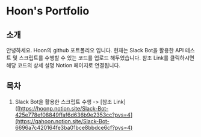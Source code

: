 # Hoon's Portfolio

## 소개
안녕하세요. Hoon의 github 포트폴리오 입니다.
현재는 Slack Bot을 활용한 API 테스트 및 스크립트를 수행할 수 있는 코드를 업로드 해두었습니다.
참조 Link를 클릭하시면 해당 코드의 상세 설명 Notion 페이지로 연결됩니다.

## 목차
1. Slack Bot을 활용한 스크립트 수행
 -> [참조 Link]([https://hoonp.notion.site/Slack-Bot-425e778ef08849ffaf6d636b9e2353cc?pvs=4](https://qahoon.notion.site/Slack-Bot-6696a7c420164fe3ba01bce8bbdce6cf?pvs=4)
